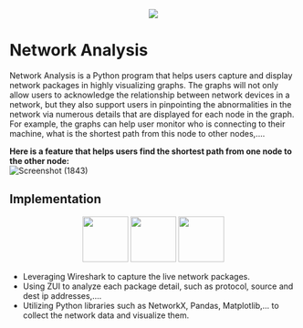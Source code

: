 <p align="center">
  <img src="https://media.giphy.com/media/v1.Y2lkPTc5MGI3NjExamUzNG53ZnBiYWRiZDRnY2dyNmg0aW04cHFvbzl3N2U5eW9hMmF2dCZlcD12MV9pbnRlcm5hbF9naWZfYnlfaWQmY3Q9Zw/xTiTnLxAA1LTBMKMkU/giphy.gif"></br>
</p>

# Network Analysis
Network Analysis is a Python program that helps users capture and display network packages in highly visualizing graphs. The graphs will not only allow users to acknowledge the relationship between network devices in a network, but they also support users in pinpointing the abnormalities in the network via numerous details that are displayed for each node in the graph. For example, the graphs can help user monitor who is connecting to their machine, what is the shortest path from this node to other nodes,....</br>

**Here is a feature that helps users find the shortest path from one node to the other node:**</br>
![Screenshot (1843)](https://github.com/user-attachments/assets/77da32bf-f5f9-4083-873f-ce848cdb8094)

## Implementation
<p align="center">
  <img src="https://github.com/user-attachments/assets/4d575ce8-e690-434c-9cdb-6a86ce1b9105" height="80">
  <img src="https://github.com/user-attachments/assets/1dc3e8ff-b6c8-489e-986a-c685937f704a" height="80">
  <img src="https://github.com/user-attachments/assets/b2453896-97c8-4bbe-a909-97f563491037" height="80"></br> 
</p>

  - Leveraging Wireshark to capture the live network packages.
  - Using ZUI to analyze each package detail, such as protocol, source and dest ip addresses,....
  - Utilizing Python libraries such as NetworkX, Pandas, Matplotlib,... to collect the network data and visualize them.
